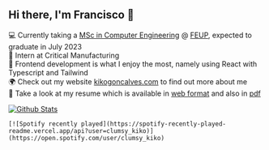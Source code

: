 ## Hi there, I'm Francisco 👋


<main class="container">

💻 Currently taking a [MSc in Computer Engineering](https://sigarra.up.pt/feup/en/CUR_GERAL.CUR_PLANOS_ESTUDOS_VIEW?pv_plano_id=31204&pv_ano_lectivo=2021) @ [FEUP](https://fe.up.pt), expected to graduate in July 2023\
💼 Intern at Critical Manufacturing\
🌱 Frontend development is what I enjoy the most, namely using React with Typescript and Tailwind\
🌍 Check out my website [kikogoncalves.com](https://kikogoncalves.com) to find out more about me\
📄 Take a look at my resume which is available in [web format](https://kikogoncalves.com/cv) and also in [pdf](https://kikogoncalves.com/cv.pdf)

  [![Github Stats](https://github-readme-stats.vercel.app/api?username=kiko-g&show_icons=true&hide_border=true&count_private=true&include_all_commits=true&bg_color=30,D1FAE5,BFDBFE,DDD6FE&title_color=475569&text_color=475569&icon_color=475569)](https://kikogoncalves.com/portfolio)
    
    [![Spotify recently played](https://spotify-recently-played-readme.vercel.app/api?user=clumsy_kiko)](https://open.spotify.com/user/clumsy_kiko)
</main>
